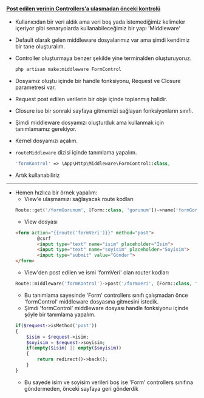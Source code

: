 #### <a href="https://github.com/erdodo/kendime-laravel-egitimi/commit/b583f7afa67fad4025684d2663738d5595195591"> Post edilen verinin Controllers'a ulaşmadan önceki kontrolü</a>

- Kullanıcıdan bir veri aldık ama veri boş yada istemediğimiz kelimeler içeriyor gibi senaryolarda kullanabileceğimiz bir yapı 'Middleware'
- Default olarak gelen middleware dosyalarımız var ama şimdi kendimiz bir tane oluşturalım.
- Controller oluşturmaya benzer şekilde yine terminalden oluşturuyoruz.
	```sh
	php artisan make:middleware FormControl
	```
- Dosyamız oluştu içinde bir handle fonksiyonu, Request ve Closure parametresi var.
- Request post edilen verilerin bir obje içinde toplanmış halidir.
- Closure ise bir sonraki sayfaya gitmemizi sağlayan fonksiyonların sınıfı.
- Şimdi middleware dosyamızı oluşturduk ama kullanmak için tanımlamamız gerekiyor.
- Kernel dosyamızı açalım.
- ```routeMiddleware``` dizisi içinde tanımlama yapalım.

	```php
	'formKontrol' => \App\Http\Middleware\FormControl::class,
	```
- Artık kullanabiliriz
-----
- Hemen hızlıca bir örnek yapalım:
	- View'e ulaşmamızı sağlayacak route kodları
	```php
	Route::get('/formGorunum', [Form::class, 'gorunum'])->name('formGorunum');
	```
	- View dosyası
	```html
	<form action="{{route('formVeri')}}" method="post">
        	@csrf
        	<input type="text" name="isim" placeholder="İsim">
        	<input type="text" name="soyisim" placeholder="Soyisim">
        	<input type="submit" value="Gönder">
    </form>
	```
	- View'den post edilen ve ismi 'formVeri' olan router kodları
	```php
	Route::middleware('formKontrol')->post('/formVeri', [Form::class, 'veri'])->name('formVeri');
	```
	- Bu tanımlama sayesinde 'Form' controllers sınıfı çalışmadan önce 'formControl' middleware dosyasına gitmesini istedik.
	- Şimdi 'formControl' middleware dosyası handle fonksiyonu içinde şöyle bir tanımlama yapalım.
	```php
	if($request->isMethod('post'))
    {
        $isim = $request->isim;
        $soyisim = $request->soyisim;
        if(empty($isim) || empty($soyisim))
        {
            return redirect()->back();
        }
    }
	```
	- Bu sayede isim ve soyisim verileri boş ise 'Form' controllers sınıfına göndermeden, önceki sayfaya geri gönderdik
	
